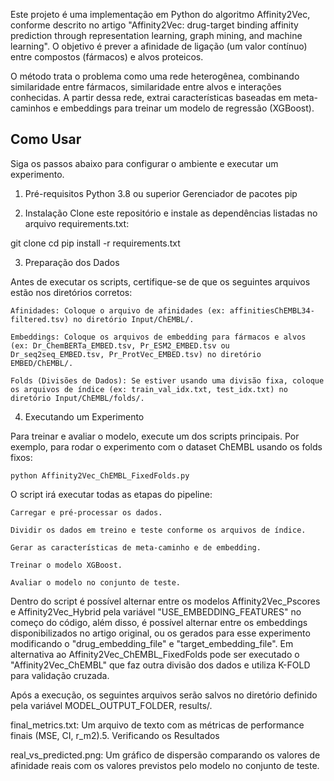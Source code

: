 Este projeto é uma implementação em Python do algoritmo Affinity2Vec, conforme descrito no artigo "Affinity2Vec: drug-target binding affinity prediction through representation learning, graph mining, and machine learning". O objetivo é prever a afinidade de ligação (um valor contínuo) entre compostos (fármacos) e alvos proteicos.

O método trata o problema como uma rede heterogênea, combinando similaridade entre fármacos, similaridade entre alvos e interações conhecidas. A partir dessa rede, extrai características baseadas em meta-caminhos e embeddings para treinar um modelo de regressão (XGBoost).

## Como Usar

Siga os passos abaixo para configurar o ambiente e executar um experimento.
1. Pré-requisitos
    Python 3.8 ou superior
    Gerenciador de pacotes pip

2. Instalação
Clone este repositório e instale as dependências listadas no arquivo requirements.txt:

git clone <url-do-repositorio>
cd <nome-do-repositorio>
pip install -r requirements.txt

3. Preparação dos Dados

Antes de executar os scripts, certifique-se de que os seguintes arquivos estão nos diretórios corretos:

    Afinidades: Coloque o arquivo de afinidades (ex: affinitiesChEMBL34-filtered.tsv) no diretório Input/ChEMBL/.

    Embeddings: Coloque os arquivos de embedding para fármacos e alvos (ex: Dr_ChemBERTa_EMBED.tsv, Pr_ESM2_EMBED.tsv ou Dr_seq2seq_EMBED.tsv, Pr_ProtVec_EMBED.tsv) no diretório EMBED/ChEMBL/.

    Folds (Divisões de Dados): Se estiver usando uma divisão fixa, coloque os arquivos de índice (ex: train_val_idx.txt, test_idx.txt) no diretório Input/ChEMBL/folds/.

4. Executando um Experimento

Para treinar e avaliar o modelo, execute um dos scripts principais. Por exemplo, para rodar o experimento com o dataset ChEMBL usando os folds fixos:

`python Affinity2Vec_ChEMBL_FixedFolds.py`

O script irá executar todas as etapas do pipeline:

    Carregar e pré-processar os dados.

    Dividir os dados em treino e teste conforme os arquivos de índice.

    Gerar as características de meta-caminho e de embedding.

    Treinar o modelo XGBoost.

    Avaliar o modelo no conjunto de teste.

Dentro do script é possível alternar entre os modelos Affinity2Vec_Pscores e Affinity2Vec_Hybrid pela variável "USE_EMBEDDING_FEATURES" no começo do código, além disso, é possível alternar entre os embeddings disponibilizados no artigo original, ou os gerados para esse experimento modificando o "drug_embedding_file" e "target_embedding_file". Em alternativa ao Affinity2Vec_ChEMBL_FixedFolds pode ser executado o "Affinity2Vec_ChEMBL" que faz outra divisão dos dados e utiliza K-FOLD para validação cruzada. 


Após a execução, os seguintes arquivos serão salvos no diretório definido pela variável MODEL_OUTPUT_FOLDER, results/.

  final_metrics.txt: Um arquivo de texto com as métricas de performance finais (MSE, CI, r_m2).5. Verificando os Resultados

  real_vs_predicted.png: Um gráfico de dispersão comparando os valores de afinidade reais com os valores previstos pelo modelo no conjunto de teste.